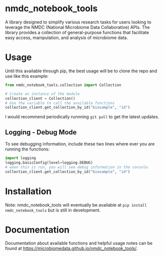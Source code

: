 # nmdc_notebook_tools
A library designed to simplify various research tasks for users looking to leverage the NMDC (National Microbiome Data Collaborative) APIs. The library provides a collection of general-purpose functions that facilitate easy access, manipulation, and analysis of microbiome data.

# Usage
Until this available through pip, the best usage will be to clone the repo and use like this example:
```python
from nmdc_notebook_tools.collection import Collection

# Create an instance of the module
collection_client = Collection()
# Use the variable to call the available functions
collection_client.get_collection_by_id("biosample", "id")
```
I would recommend periodically runnning `git pull` to get the latest updates.

## Logging - Debug Mode
To see debugging information, include these two lines where ever you are running the functions:
```python
import logging
logging.basicConfig(level=logging.DEBUG)
# when this is run, you will see debug information in the console.
collection_client.get_collection_by_id("biosample", "id")
```

# Installation
Note: nmdc_notebook_tools will eventually be available at `pip install nmdc_notebook_tools` but is still in development.

# Documentation
Documentation about available functions and helpful usage notes can be found at https://microbiomedata.github.io/nmdc_notebook_tools/.
